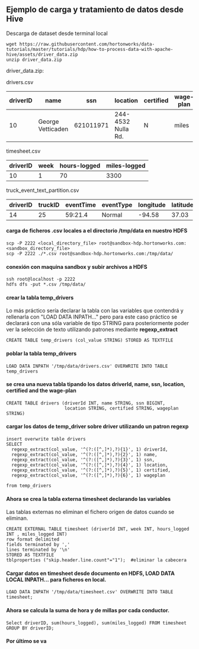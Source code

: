 ## Ejemplo de carga y tratamiento de datos desde Hive

Descarga de dataset desde terminal local
```
wget https://raw.githubusercontent.com/hortonworks/data-tutorials/master/tutorials/hdp/how-to-process-data-with-apache-hive/assets/driver_data.zip
unzip driver_data.zip
```
driver_data.zip: 

drivers.csv 

driverID | name | ssn | location | certified | wage-plan 
-|-|-|-|-|-
10 | George Vetticaden | 621011971 | 244-4532 Nulla Rd. | N | miles



timesheet.csv  

driverID | week | hours-logged | miles-logged
-|-|-|-
10 | 1 | 70 | 3300  

truck_event_text_partition.csv  

driverID | truckID | eventTime | eventType | longitude | latitude | eventKey | correlationID | driverName | routeID | routeName | eventDate
-|-|-|-|-|-|-|-|-|-|-|-
14 | 25 | 59:21.4 | Normal | -94.58 | 37.03 | 14 | 25 | 9223370572464814373 | 3.66E+18 | Adis Cesir | 160405074 | Joplin to Kansas City Route 2 | 2016-05-27-22


#### carga de ficheros .csv locales a el directorio /tmp/data en nuestro HDFS
```
scp -P 2222 <local_directory_file> root@sandbox-hdp.hortonworks.com:<sandbox_directory_file>  
scp -P 2222 ./*.csv root@sandbox-hdp.hortonworks.com:/tmp/data/
```

#### conexión con maquina sandbox y subir archivos a HDFS 
```
ssh root@localhost -p 2222
hdfs dfs -put *.csv /tmp/data/
```

#### crear la tabla temp_drivers  

Lo más práctico sería declarar la tabla con las variables que contendrá y rellenarla con "LOAD DATA INPATH..." pero para este caso práctico se declarará con una sóla variable de tipo STRING para posteriormente poder ver la selección de texto utilizando patrones mediante **regexp_extract**  
```
CREATE TABLE temp_drivers (col_value STRING) STORED AS TEXTFILE
```
#### poblar la tabla temp_drivers
```
LOAD DATA INPATH '/tmp/data/drivers.csv' OVERWRITE INTO TABLE temp_drivers
```

#### se crea una nueva tabla tipando los datos driverId, name, ssn, location, certified and the wage-plan

```
CREATE TABLE drivers (driverId INT, name STRING, ssn BIGINT, 
                      location STRING, certified STRING, wageplan STRING)
```

#### cargar los datos de temp_driver sobre driver utilizando un patron regexp

```
insert overwrite table drivers
SELECT
  regexp_extract(col_value, '^(?:([^,]*),?){1}', 1) driverId,
  regexp_extract(col_value, '^(?:([^,]*),?){2}', 1) name,
  regexp_extract(col_value, '^(?:([^,]*),?){3}', 1) ssn,
  regexp_extract(col_value, '^(?:([^,]*),?){4}', 1) location,
  regexp_extract(col_value, '^(?:([^,]*),?){5}', 1) certified,
  regexp_extract(col_value, '^(?:([^,]*),?){6}', 1) wageplan

from temp_drivers
```

#### Ahora se crea la tabla **externa** timesheet declarando las variables
Las tablas externas no eliminan el fichero origen de datos cuando se eliminan.
```
CREATE EXTERNAL TABLE timesheet (driverId INT, week INT, hours_logged INT , miles_logged INT)
row format delimited 
fields terminated by ',' 
lines terminated by '\n' 
STORED AS TEXTFILE
tblproperties ("skip.header.line.count"="1");  #eliminar la cabecera 
```

#### Cargar datos en timesheet desde documento en HDFS, LOAD DATA LOCAL INPATH... para ficheros en local.
```
LOAD DATA INPATH '/tmp/data/timesheet.csv' OVERWRITE INTO TABLE timesheet;
```

#### Ahora se calcula la suma de hora y de millas por cada conductor.

```
Select driverID, sum(hours_logged), sum(miles_logged) FROM timesheet GROUP BY driverID;
```

#### Por último se va 




